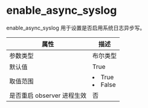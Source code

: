 enable_async_syslog 
========================================

enable_async_syslog 用于设置是否启用系统日志异步写。


|      **属性**      |                                                 **描述**                                                 |
|------------------|--------------------------------------------------------------------------------------------------------|
| 参数类型             | 布尔类型                                                                                                   |
| 默认值              | True                                                                                                   |
| 取值范围             | <li> True   <li> False    |
| 是否重启 observer 进程生效 | 否                                                                                                      |



